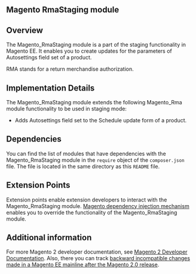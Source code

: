 <h2>Magento RmaStaging module</h2>

## Overview

The Magento_RmaStaging module is a part of the staging functionality in Magento EE. It enables you to create updates for the parameters of Autosettings field set of a product.

RMA stands for a return merchandise authorization.

## Implementation Details

The Magento_RmaStaging module extends the following Magento_Rma module functionality to be used in staging mode:

- Adds Autosettings field set to the Schedule update form of a product.

## Dependencies

You can find the list of modules that have dependencies with the Magento_RmaStaging module in the `require` object of the `composer.json` file. The file is located in the same directory as this `README` file.

## Extension Points

Extension points enable extension developers to interact with the Magento_RmaStaging module. [Magento dependency injection mechanism](http://devdocs.magento.com/guides/v2.1/extension-dev-guide/depend-inj.html) enables you to override the functionality of the Magento_RmaStaging module.

## Additional information

For more Magento 2 developer documentation, see [Magento 2 Developer Documentation](http://devdocs.magento.com). Also, there you can track [backward incompatible changes made in a Magento EE mainline after the Magento 2.0 release](http://devdocs.magento.com/guides/v2.1/release-notes/changes/ee_changes.html).